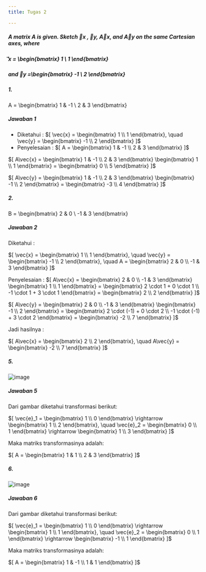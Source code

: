 ```yaml
---
title: Tugas 2

---
```


##### A matrix A is given. Sketch  ⃗x , ⃗y, A⃗x, and A⃗y on the same Cartesian axes, where
##### ⃗x = \begin{bmatrix} 1 \\ 1 \end{bmatrix}
##### and ⃗y =\begin{bmatrix} -1 \\ 2 \end{bmatrix}

##### 1. 
A = \begin{bmatrix} 1 & -1 \\ 2 & 3 \end{bmatrix}

##### Jawaban 1
- Diketahui :
$[
\vec{x} = \begin{bmatrix} 1 \\ 1 \end{bmatrix}, \quad
\vec{y} = \begin{bmatrix} -1 \\ 2 \end{bmatrix}
]$
- Penyelesaian :
$[
A = \begin{bmatrix} 1 & -1 \\ 2 & 3 \end{bmatrix}
]$

$[
A\vec{x} = \begin{bmatrix} 1 & -1 \\ 2 & 3 \end{bmatrix} \begin{bmatrix} 1 \\ 1 \end{bmatrix}
= \begin{bmatrix} 0 \\ 5 \end{bmatrix}
]$

$[
A\vec{y} = \begin{bmatrix} 1 & -1 \\ 2 & 3 \end{bmatrix} \begin{bmatrix} -1 \\ 2 \end{bmatrix}
= \begin{bmatrix} -3 \\ 4 \end{bmatrix}
]$

##### 2. 
B = \begin{bmatrix} 2 & 0 \\ -1 & 3 \end{bmatrix}

##### Jawaban 2

Diketahui :

$[
\vec{x} = \begin{bmatrix} 1 \\ 1 \end{bmatrix}, \quad
\vec{y} = \begin{bmatrix} -1 \\ 2 \end{bmatrix}, \quad
A = \begin{bmatrix} 2 & 0 \\ -1 & 3 \end{bmatrix}
]$

Penyelesaian :
$[
A\vec{x} = \begin{bmatrix} 2 & 0 \\ -1 & 3 \end{bmatrix}
\begin{bmatrix} 1 \\ 1 \end{bmatrix}
= \begin{bmatrix} 2 \cdot 1 + 0 \cdot 1 \\ -1 \cdot 1 + 3 \cdot 1 \end{bmatrix}
= \begin{bmatrix} 2 \\ 2 \end{bmatrix}
]$

$[
A\vec{y} = \begin{bmatrix} 2 & 0 \\ -1 & 3 \end{bmatrix}
\begin{bmatrix} -1 \\ 2 \end{bmatrix}
= \begin{bmatrix} 2 \cdot (-1) + 0 \cdot 2 \\ -1 \cdot (-1) + 3 \cdot 2 \end{bmatrix}
= \begin{bmatrix} -2 \\ 7 \end{bmatrix}
]$

Jadi hasilnya :

$[
A\vec{x} = \begin{bmatrix} 2 \\ 2 \end{bmatrix}, \quad
A\vec{y} = \begin{bmatrix} -2 \\ 7 \end{bmatrix}
]$

##### 5. 
![image](https://hackmd.io/_uploads/HJYaZbUAyx.png)


##### Jawaban 5

Dari gambar diketahui transformasi berikut:

$[
\vec{e}_1 = \begin{bmatrix} 1 \\ 0 \end{bmatrix} \rightarrow \begin{bmatrix} 1 \\ 2 \end{bmatrix}, \quad
\vec{e}_2 = \begin{bmatrix} 0 \\ 1 \end{bmatrix} \rightarrow \begin{bmatrix} 1 \\ 3 \end{bmatrix}
]$

Maka matriks transformasinya adalah:

$[
A = \begin{bmatrix} 1 & 1 \\ 2 & 3 \end{bmatrix}
]$


##### 6.
![image](https://hackmd.io/_uploads/Sk01MbLRkg.png)

##### Jawaban 6
Dari gambar diketahui transformasi berikut:

$[
\vec{e}_1 = \begin{bmatrix} 1 \\ 0 \end{bmatrix} \rightarrow \begin{bmatrix} 1 \\ 1 \end{bmatrix}, \quad
\vec{e}_2 = \begin{bmatrix} 0 \\ 1 \end{bmatrix} \rightarrow \begin{bmatrix} -1 \\ 1 \end{bmatrix}
]$

Maka matriks transformasinya adalah:

$[
A = \begin{bmatrix} 1 & -1 \\ 1 & 1 \end{bmatrix}
]$




